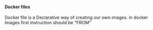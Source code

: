 #### Docker files

Docker file is a Declarative way of creating our own images.
in docker Images first instruction should be "FROM"